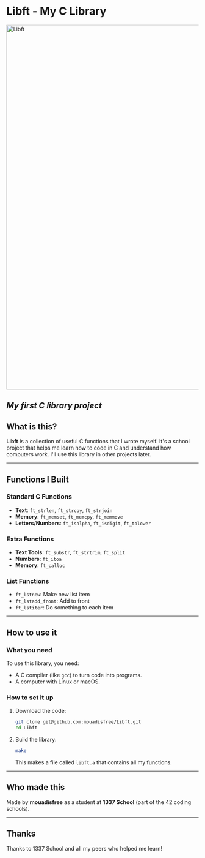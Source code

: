 
# Libft - My C Library
<img width="1550" height="953" alt="Libft" src="https://github.com/user-attachments/assets/6f9cbaa5-b366-42a8-8247-85e7be4196c2" />

*My first C library project*
---
## What is this?
**Libft** is a collection of useful C functions that I wrote myself. It's a school project that helps me learn how to code in C and understand how computers work. I'll use this library in other projects later.

---

## Functions I Built

### Standard C Functions
- **Text**: `ft_strlen`, `ft_strcpy`, `ft_strjoin`
- **Memory**: `ft_memset`, `ft_memcpy`, `ft_memmove`
- **Letters/Numbers**: `ft_isalpha`, `ft_isdigit`, `ft_tolower`

### Extra Functions
- **Text Tools**: `ft_substr`, `ft_strtrim`, `ft_split`
- **Numbers**: `ft_itoa`
- **Memory**: `ft_calloc`

### List Functions
- `ft_lstnew`: Make new list item
- `ft_lstadd_front`: Add to front
- `ft_lstiter`: Do something to each item

---

## How to use it

### What you need
To use this library, you need:
- A C compiler (like `gcc`) to turn code into programs.
- A computer with Linux or macOS.

### How to set it up
1. Download the code:
   ```bash
   git clone git@github.com:mouadisfree/Libft.git
   cd Libft


2. Build the library:
   ```bash
   make
   ```

   This makes a file called `libft.a` that contains all my functions.

---

## Who made this
Made by **mouadisfree** as a student at **1337 School** (part of the 42 coding schools).

---

## Thanks
Thanks to 1337 School and all my peers who helped me learn!
